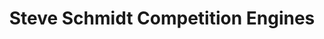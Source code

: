---
title: "Steve Schmidt Competition Engines"
url: /indianapolis/steve-schmidt-competition-engines/
shop: Autoteile
---